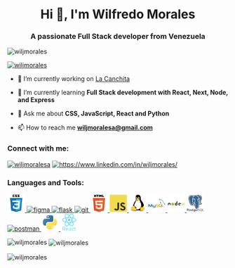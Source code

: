 <h1 align="center">Hi 👋, I'm Wilfredo Morales</h1>
<h3 align="center">A passionate Full Stack developer from Venezuela</h3>

<p align="left"> <img src="https://komarev.com/ghpvc/?username=wiljmorales&label=Profile%20views&color=0e75b6&style=flat" alt="wiljmorales" /> </p>

<p align="left"> <a href="https://twitter.com/wiljmorales" target="blank"><img src="https://img.shields.io/twitter/follow/wiljmorales?logo=twitter&style=for-the-badge" alt="wiljmorales" /></a> </p>

- 🔭 I’m currently working on [La Canchita](https://github.com/wiljmorales/la-canchita)

- 🌱 I’m currently learning **Full Stack development with React, Next, Node, and Express**

- 💬 Ask me about **CSS, JavaScript, React and Python**

- 📫 How to reach me **wiljmoralesa@gmail.com**

<h3 align="left">Connect with me:</h3>
<p align="left">
<a href="https://twitter.com/wiljmoralesa" target="blank"><img align="center" src="https://raw.githubusercontent.com/rahuldkjain/github-profile-readme-generator/master/src/images/icons/Social/twitter.svg" alt="wiljmoralesa" height="30" width="40" /></a>
<a href="https://linkedin.com/in/https://www.linkedin.com/in/wiljmorales/" target="blank"><img align="center" src="https://raw.githubusercontent.com/rahuldkjain/github-profile-readme-generator/master/src/images/icons/Social/linked-in-alt.svg" alt="https://www.linkedin.com/in/wiljmorales/" height="30" width="40" /></a>
</p>

<h3 align="left">Languages and Tools:</h3>
<p align="left"> <a href="https://www.w3schools.com/css/" target="_blank" rel="noreferrer"> <img src="https://raw.githubusercontent.com/devicons/devicon/master/icons/css3/css3-original-wordmark.svg" alt="css3" width="40" height="40"/> </a> <a href="https://www.figma.com/" target="_blank" rel="noreferrer"> <img src="https://www.vectorlogo.zone/logos/figma/figma-icon.svg" alt="figma" width="40" height="40"/> </a> <a href="https://flask.palletsprojects.com/" target="_blank" rel="noreferrer"> <img src="https://www.vectorlogo.zone/logos/pocoo_flask/pocoo_flask-icon.svg" alt="flask" width="40" height="40"/> </a> <a href="https://git-scm.com/" target="_blank" rel="noreferrer"> <img src="https://www.vectorlogo.zone/logos/git-scm/git-scm-icon.svg" alt="git" width="40" height="40"/> </a> <a href="https://www.w3.org/html/" target="_blank" rel="noreferrer"> <img src="https://raw.githubusercontent.com/devicons/devicon/master/icons/html5/html5-original-wordmark.svg" alt="html5" width="40" height="40"/> </a> <a href="https://developer.mozilla.org/en-US/docs/Web/JavaScript" target="_blank" rel="noreferrer"> <img src="https://raw.githubusercontent.com/devicons/devicon/master/icons/javascript/javascript-original.svg" alt="javascript" width="40" height="40"/> </a> <a href="https://www.linux.org/" target="_blank" rel="noreferrer"> <img src="https://raw.githubusercontent.com/devicons/devicon/master/icons/linux/linux-original.svg" alt="linux" width="40" height="40"/> </a> <a href="https://www.mysql.com/" target="_blank" rel="noreferrer"> <img src="https://raw.githubusercontent.com/devicons/devicon/master/icons/mysql/mysql-original-wordmark.svg" alt="mysql" width="40" height="40"/> </a> <a href="https://nodejs.org" target="_blank" rel="noreferrer"> <img src="https://raw.githubusercontent.com/devicons/devicon/master/icons/nodejs/nodejs-original-wordmark.svg" alt="nodejs" width="40" height="40"/> </a> <a href="https://www.postgresql.org" target="_blank" rel="noreferrer"> <img src="https://raw.githubusercontent.com/devicons/devicon/master/icons/postgresql/postgresql-original-wordmark.svg" alt="postgresql" width="40" height="40"/> </a> <a href="https://postman.com" target="_blank" rel="noreferrer"> <img src="https://www.vectorlogo.zone/logos/getpostman/getpostman-icon.svg" alt="postman" width="40" height="40"/> </a> <a href="https://www.python.org" target="_blank" rel="noreferrer"> <img src="https://raw.githubusercontent.com/devicons/devicon/master/icons/python/python-original.svg" alt="python" width="40" height="40"/> </a> <a href="https://reactjs.org/" target="_blank" rel="noreferrer"> <img src="https://raw.githubusercontent.com/devicons/devicon/master/icons/react/react-original-wordmark.svg" alt="react" width="40" height="40"/> </a> </p>

<p><img align="left" src="https://github-readme-stats.vercel.app/api/top-langs?username=wiljmorales&theme=react&show_icons=true&locale=en&layout=compact" alt="wiljmorales" /></p>

<p>&nbsp;<img align="center" src="https://github-readme-stats.vercel.app/api?username=wiljmorales&show_icons=true&locale=en&theme=react" alt="wiljmorales" /></p>

<p><img align="center" src="https://github-readme-streak-stats.herokuapp.com/?user=wiljmorales&theme=react" alt="wiljmorales" /></p>
